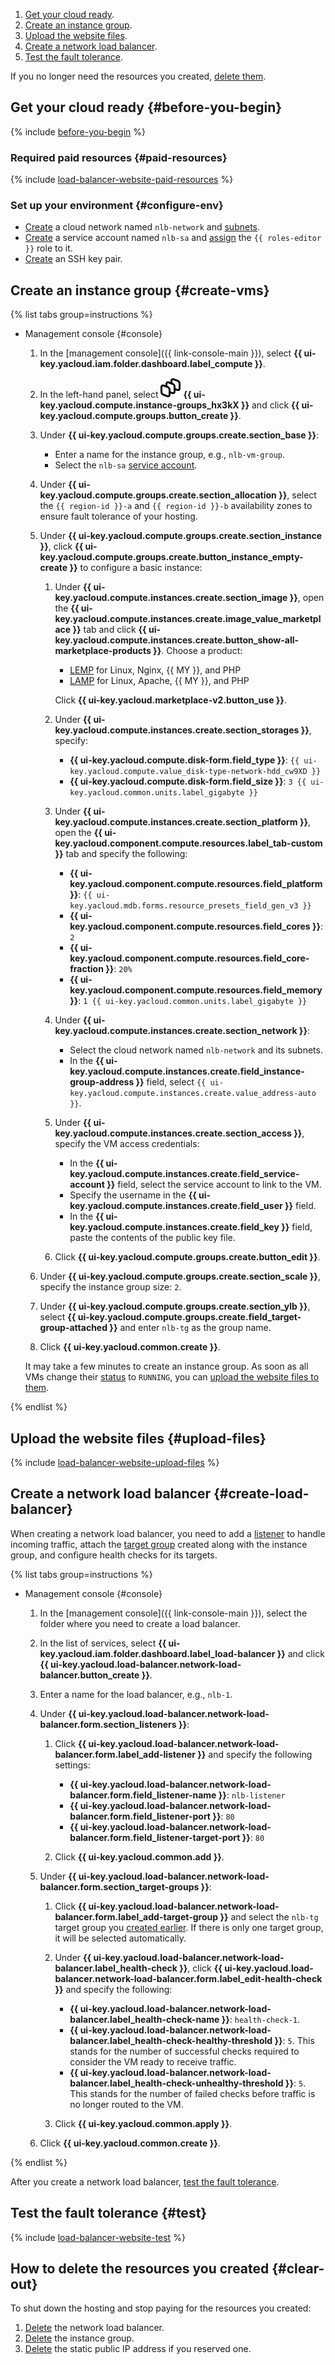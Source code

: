 1. [Get your cloud ready](#before-you-begin).
1. [Create an instance group](#create-vms).
1. [Upload the website files](#upload-files).
1. [Create a network load balancer](#create-load-balancer).
1. [Test the fault tolerance](#test).

If you no longer need the resources you created, [delete them](#clear-out).



## Get your cloud ready {#before-you-begin}

{% include [before-you-begin](../_tutorials_includes/before-you-begin.md) %}


### Required paid resources {#paid-resources}

{% include [load-balancer-website-paid-resources](../_tutorials_includes/load-balancer-website/paid-resources.md) %}


### Set up your environment {#configure-env}

* [Create](../../vpc/operations/network-create.md) a cloud network named `nlb-network` and [subnets](../../vpc/operations/subnet-create.md).
* [Create](../../iam/operations/sa/create.md) a service account named `nlb-sa` and [assign](../../iam/operations/sa/assign-role-for-sa.md) the `{{ roles-editor }}` role to it.
* [Create](../../compute/operations/vm-connect/ssh.md#creating-ssh-keys) an SSH key pair.


## Create an instance group {#create-vms}

{% list tabs group=instructions %}

- Management console {#console}

  1. In the [management console]({{ link-console-main }}), select **{{ ui-key.yacloud.iam.folder.dashboard.label_compute }}**.
  1. In the left-hand panel, select ![image](../../_assets/console-icons/layers-3-diagonal.svg) **{{ ui-key.yacloud.compute.instance-groups_hx3kX }}** and click **{{ ui-key.yacloud.compute.groups.button_create }}**.
  1. Under **{{ ui-key.yacloud.compute.groups.create.section_base }}**:

      * Enter a name for the instance group, e.g., `nlb-vm-group`.
      * Select the `nlb-sa` [service account](../../iam/concepts/users/service-accounts.md).

  1. Under **{{ ui-key.yacloud.compute.groups.create.section_allocation }}**, select the `{{ region-id }}-a` and `{{ region-id }}-b` availability zones to ensure fault tolerance of your hosting.
  1. Under **{{ ui-key.yacloud.compute.groups.create.section_instance }}**, click **{{ ui-key.yacloud.compute.groups.create.button_instance_empty-create }}** to configure a basic instance:

      1. Under **{{ ui-key.yacloud.compute.instances.create.section_image }}**, open the **{{ ui-key.yacloud.compute.instances.create.image_value_marketplace }}** tab and click **{{ ui-key.yacloud.compute.instances.create.button_show-all-marketplace-products }}**. Choose a product:

          * [LEMP](/marketplace/products/yc/lemp) for Linux, Nginx, {{ MY }}, and PHP
          * [LAMP](/marketplace/products/yc/lamp) for Linux, Apache, {{ MY }}, and PHP

          Click **{{ ui-key.yacloud.marketplace-v2.button_use }}**.

      1. Under **{{ ui-key.yacloud.compute.instances.create.section_storages }}**, specify:

          * **{{ ui-key.yacloud.compute.disk-form.field_type }}**: `{{ ui-key.yacloud.compute.value_disk-type-network-hdd_cw9XD }}`
          * **{{ ui-key.yacloud.compute.disk-form.field_size }}**: `3 {{ ui-key.yacloud.common.units.label_gigabyte }}`

      1. Under **{{ ui-key.yacloud.compute.instances.create.section_platform }}**, open the **{{ ui-key.yacloud.component.compute.resources.label_tab-custom }}** tab and specify the following: 

          * **{{ ui-key.yacloud.component.compute.resources.field_platform }}**: `{{ ui-key.yacloud.mdb.forms.resource_presets_field_gen_v3 }}`
          * **{{ ui-key.yacloud.component.compute.resources.field_cores }}**: `2`
          * **{{ ui-key.yacloud.component.compute.resources.field_core-fraction }}**: `20%`
          * **{{ ui-key.yacloud.component.compute.resources.field_memory }}**: `1 {{ ui-key.yacloud.common.units.label_gigabyte }}`

      1. Under **{{ ui-key.yacloud.compute.instances.create.section_network }}**:

          * Select the cloud network named `nlb-network` and its subnets.
          * In the **{{ ui-key.yacloud.compute.instances.create.field_instance-group-address }}** field, select `{{ ui-key.yacloud.compute.instances.create.value_address-auto }}`.

      1. Under **{{ ui-key.yacloud.compute.instances.create.section_access }}**, specify the VM access credentials:

          * In the **{{ ui-key.yacloud.compute.instances.create.field_service-account }}** field, select the service account to link to the VM.
          * Specify the username in the **{{ ui-key.yacloud.compute.instances.create.field_user }}** field.
          * In the **{{ ui-key.yacloud.compute.instances.create.field_key }}** field, paste the contents of the public key file.

      1. Click **{{ ui-key.yacloud.compute.groups.create.button_edit }}**.

  1. Under **{{ ui-key.yacloud.compute.groups.create.section_scale }}**, specify the instance group size: `2`.
  1. Under **{{ ui-key.yacloud.compute.groups.create.section_ylb }}**, select **{{ ui-key.yacloud.compute.groups.create.field_target-group-attached }}** and enter `nlb-tg` as the group name.
  1. Click **{{ ui-key.yacloud.common.create }}**.

  It may take a few minutes to create an instance group. As soon as all VMs change their [status](../../compute/concepts/vm-statuses.md) to `RUNNING`, you can [upload the website files to them](#upload-files).

{% endlist %}


## Upload the website files {#upload-files}

{% include [load-balancer-website-upload-files](../_tutorials_includes/load-balancer-website/upload-files.md) %}


## Create a network load balancer {#create-load-balancer}

When creating a network load balancer, you need to add a [listener](../../network-load-balancer/concepts/listener.md) to handle incoming traffic, attach the [target group](../../network-load-balancer/concepts/target-resources.md) created along with the instance group, and configure health checks for its targets.

{% list tabs group=instructions %}

- Management console {#console}

  1. In the [management console]({{ link-console-main }}), select the folder where you need to create a load balancer.
  1. In the list of services, select **{{ ui-key.yacloud.iam.folder.dashboard.label_load-balancer }}** and click **{{ ui-key.yacloud.load-balancer.network-load-balancer.button_create }}**.
  1. Enter a name for the load balancer, e.g., `nlb-1`.
  1. Under **{{ ui-key.yacloud.load-balancer.network-load-balancer.form.section_listeners }}**:
  
      1. Click **{{ ui-key.yacloud.load-balancer.network-load-balancer.form.label_add-listener }}** and specify the following settings:

          * **{{ ui-key.yacloud.load-balancer.network-load-balancer.form.field_listener-name }}**: `nlb-listener`
          * **{{ ui-key.yacloud.load-balancer.network-load-balancer.form.field_listener-port }}**: `80`
          * **{{ ui-key.yacloud.load-balancer.network-load-balancer.form.field_listener-target-port }}**: `80`

      1. Click **{{ ui-key.yacloud.common.add }}**.

  1. Under **{{ ui-key.yacloud.load-balancer.network-load-balancer.form.section_target-groups }}**:

      1. Click **{{ ui-key.yacloud.load-balancer.network-load-balancer.form.label_add-target-group }}** and select the `nlb-tg` target group you [created earlier](#create-vms). If there is only one target group, it will be selected automatically.
      1. Under **{{ ui-key.yacloud.load-balancer.network-load-balancer.label_health-check }}**, click **{{ ui-key.yacloud.load-balancer.network-load-balancer.form.label_edit-health-check }}** and specify the following:

          * **{{ ui-key.yacloud.load-balancer.network-load-balancer.label_health-check-name }}**: `health-check-1`.
          * **{{ ui-key.yacloud.load-balancer.network-load-balancer.label_health-check-healthy-threshold }}**: `5`. This stands for the number of successful checks required to consider the VM ready to receive traffic.
          * **{{ ui-key.yacloud.load-balancer.network-load-balancer.label_health-check-unhealthy-threshold }}**: `5`. This stands for the number of failed checks before traffic is no longer routed to the VM.

      1. Click **{{ ui-key.yacloud.common.apply }}**.

  1. Click **{{ ui-key.yacloud.common.create }}**.

{% endlist %}

After you create a network load balancer, [test the fault tolerance](#test).

## Test the fault tolerance {#test}

{% include [load-balancer-website-test](../_tutorials_includes/load-balancer-website/test.md) %}


## How to delete the resources you created {#clear-out}

To shut down the hosting and stop paying for the resources you created:
1. [Delete](../../network-load-balancer/operations/load-balancer-delete.md) the network load balancer.
1. [Delete](../../compute/operations/instance-groups/delete.md) the instance group.
1. [Delete](../../vpc/operations/address-delete.md) the static public IP address if you reserved one.